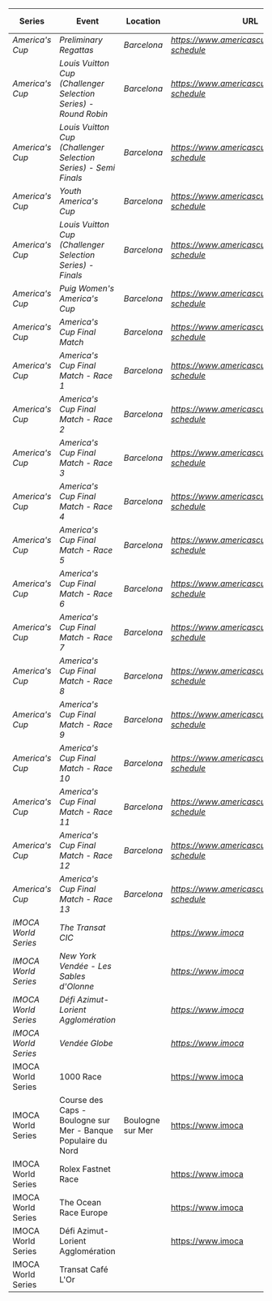 | Series             | Event                                                                 | Location                        | URL                                                 | Start Date | End Date   |
| ------------------ | --------------------------------------------------------------------- | ------------------------------- | --------------------------------------------------- | ---------- | ---------- |
| *America's Cup*    | *Preliminary Regattas*                                                | *Barcelona*                     | *https://www.americascup.com/en/ac37-schedule*      | *2024-08-22* | *2024-08-25* |
| *America's Cup*    | *Louis Vuitton Cup (Challenger Selection Series) - Round Robin*       | *Barcelona*                     | *https://www.americascup.com/en/ac37-schedule*      | *2024-08-29* | *2024-09-08* |
| *America's Cup*    | *Louis Vuitton Cup (Challenger Selection Series) - Semi Finals*      | *Barcelona*                     | *https://www.americascup.com/en/ac37-schedule*      | *2024-09-14* | *2024-09-19* |
| *America's Cup*    | *Youth America's Cup*                                                 | *Barcelona*                     | *https://www.americascup.com/en/ac37-schedule*      | *2024-09-17* | *2024-09-26* |
| *America's Cup*    | *Louis Vuitton Cup (Challenger Selection Series) - Finals*            | *Barcelona*                     | *https://www.americascup.com/en/ac37-schedule*      | *2024-09-26* | *2024-10-05* |
| *America's Cup*    | *Puig Women's America's Cup*                                          | *Barcelona*                     | *https://www.americascup.com/en/ac37-schedule*      | *2024-10-05* | *2024-10-13* |
| *America's Cup*    | *America's Cup Final Match*                                           | *Barcelona*                     | *https://www.americascup.com/en/ac37-schedule*      | *2024-10-12* | *2024-10-21* |
| *America's Cup*    | *America's Cup Final Match - Race 1*                                | *Barcelona*                     | *https://www.americascup.com/en/ac37-schedule*      | *2024-10-12* | *2024-10-12* |
| *America's Cup*    | *America's Cup Final Match - Race 2*                                | *Barcelona*                     | *https://www.americascup.com/en/ac37-schedule*      | *2024-10-12* | *2024-10-12* |
| *America's Cup*    | *America's Cup Final Match - Race 3*                                | *Barcelona*                     | *https://www.americascup.com/en/ac37-schedule*      | *2024-10-13* | *2024-10-13* |
| *America's Cup*    | *America's Cup Final Match - Race 4*                                | *Barcelona*                     | *https://www.americascup.com/en/ac37-schedule*      | *2024-10-13* | *2024-10-13* |
| *America's Cup*    | *America's Cup Final Match - Race 5*                                | *Barcelona*                     | *https://www.americascup.com/en/ac37-schedule*      | *2024-10-16* | *2024-10-16* |
| *America's Cup*    | *America's Cup Final Match - Race 6*                                | *Barcelona*                     | *https://www.americascup.com/en/ac37-schedule*      | *2024-10-16* | *2024-10-16* |
| *America's Cup*    | *America's Cup Final Match - Race 7*                                | *Barcelona*                     | *https://www.americascup.com/en/ac37-schedule*      | *2024-10-18* | *2024-10-18* |
| *America's Cup*    | *America's Cup Final Match - Race 8*                                | *Barcelona*                     | *https://www.americascup.com/en/ac37-schedule*      | *2024-10-18* | *2024-10-18* |
| *America's Cup*    | *America's Cup Final Match - Race 9*                                | *Barcelona*                     | *https://www.americascup.com/en/ac37-schedule*      | *2024-10-19* | *2024-10-19* |
| *America's Cup*    | *America's Cup Final Match - Race 10*                               | *Barcelona*                     | *https://www.americascup.com/en/ac37-schedule*      | *2024-10-19* | *2024-10-19* |
| *America's Cup*    | *America's Cup Final Match - Race 11*                               | *Barcelona*                     | *https://www.americascup.com/en/ac37-schedule*      | *2024-10-20* | *2024-10-20* |
| *America's Cup*    | *America's Cup Final Match - Race 12*                               | *Barcelona*                     | *https://www.americascup.com/en/ac37-schedule*      | *2024-10-20* | *2024-10-20* |
| *America's Cup*    | *America's Cup Final Match - Race 13*                               | *Barcelona*                     | *https://www.americascup.com/en/ac37-schedule*      | *2024-10-21* | *2024-10-21* |
| *IMOCA World Series* | *The Transat CIC*                                                  |                                 | *https://www.imoca*                                | *2024*       | *2024*       |
| *IMOCA World Series* | *New York Vendée - Les Sables d'Olonne*                             |                                 | *https://www.imoca*                                | *2024*       | *2024*       |
| *IMOCA World Series* | *Défi Azimut-Lorient Agglomération*                                 |                                 | *https://www.imoca*                                | *2024*       | *2024*       |
| *IMOCA World Series* | *Vendée Globe*                                                      |                                 | *https://www.imoca*                                | *2024-11-10* | *2024-11-10* |
| IMOCA World Series | 1000 Race                                                           |                                 | https://www.imoca                                  | 2025-06    | 2025-06    |
| IMOCA World Series | Course des Caps - Boulogne sur Mer - Banque Populaire du Nord        | Boulogne sur Mer                | https://www.imoca                                  | 2025-06    | 2025-06    |
| IMOCA World Series | Rolex Fastnet Race                                                    |                                 | https://www.imoca                                  | 2025-07    | 2025-07    |
| IMOCA World Series | The Ocean Race Europe                                                 |                                 | https://www.imoca                                  | 2025-08    | 2025-08    |
| IMOCA World Series | Défi Azimut-Lorient Agglomération                                 |                                 | https://www.imoca                                  | 2025-09    | 2025-09    |
| IMOCA World Series | Transat Café L'Or